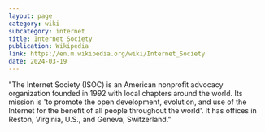 ```yaml
---
layout: page
category: wiki
subcategory: internet
title: Internet Society
publication: Wikipedia
link: https://en.m.wikipedia.org/wiki/Internet_Society
date: 2024-03-19
---
```


"The Internet Society (ISOC) is an American nonprofit advocacy organization founded in 1992 with local chapters around the world. Its mission is 'to promote the open development, evolution, and use of the Internet for the benefit of all people throughout the world'. It has offices in Reston, Virginia, U.S., and Geneva, Switzerland."
